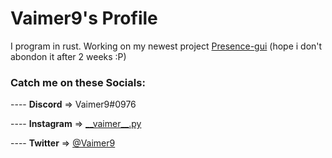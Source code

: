 # Vaimer9's Profile


I program in rust.
Working on my newest project [Presence-gui](https://github.com/Vaimer9/Presence-gui) 
 (hope i don't abondon it after 2 weeks :P)
 

### Catch me on these Socials:
---- **Discord**   => Vaimer9#0976 

---- **Instagram** => [\_\_vaimer\_\_.py](https://www.instagram.com/__vaimer9__.py/) 

---- **Twitter**   => [@Vaimer9](https://twitter.com/vaimer9) 



